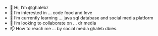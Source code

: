 - 👋 Hi, I’m @ghalebz
- 👀 I’m interested in ... code food and love
- 🌱 I’m currently learning ... java sql database and social media platform
- 💞️ I’m looking to collaborate on ... dr media 
- 📫 How to reach me ... by social media ghaleb dbies 

<!---
ghalebz/ghalebz is a ✨ special ✨ repository because its `README.md` (this file) appears on your GitHub profile.
You can click the Preview link to take a look at your changes.
--->
